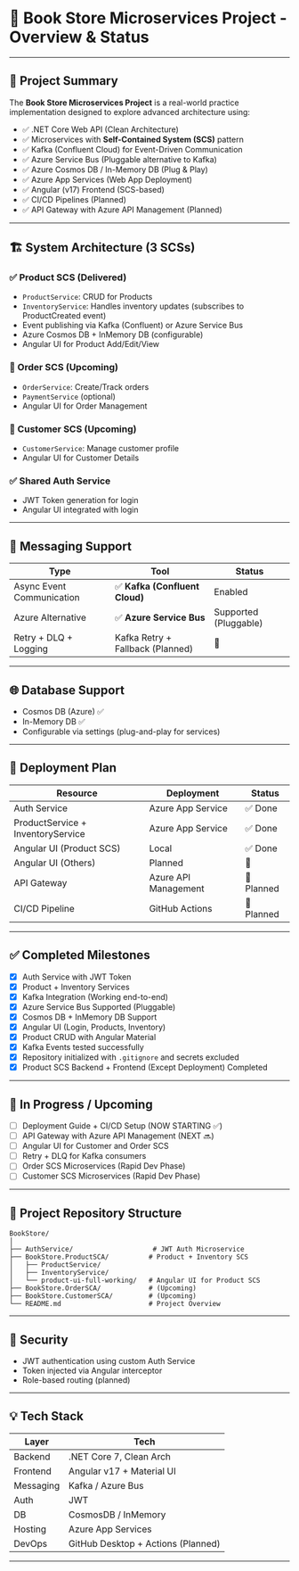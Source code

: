 # 📘 Book Store Microservices Project - Overview & Status

---

## 🔰 Project Summary

The **Book Store Microservices Project** is a real-world practice implementation designed to explore advanced architecture using:

- ✅ .NET Core Web API (Clean Architecture)
- ✅ Microservices with **Self-Contained System (SCS)** pattern
- ✅ Kafka (Confluent Cloud) for Event-Driven Communication
- ✅ Azure Service Bus (Pluggable alternative to Kafka)
- ✅ Azure Cosmos DB / In-Memory DB (Plug & Play)
- ✅ Azure App Services (Web App Deployment)
- ✅ Angular (v17) Frontend (SCS-based)
- ✅ CI/CD Pipelines (Planned)
- ✅ API Gateway with Azure API Management (Planned)

---

## 🏗️ System Architecture (3 SCSs)

### ✅ Product SCS (Delivered)
- `ProductService`: CRUD for Products
- `InventoryService`: Handles inventory updates (subscribes to ProductCreated event)
- Event publishing via Kafka (Confluent) or Azure Service Bus
- Azure Cosmos DB + InMemory DB (configurable)
- Angular UI for Product Add/Edit/View

### 🔄 Order SCS (Upcoming)
- `OrderService`: Create/Track orders
- `PaymentService` (optional)
- Angular UI for Order Management

### 🔄 Customer SCS (Upcoming)
- `CustomerService`: Manage customer profile
- Angular UI for Customer Details

### ✅ Shared Auth Service
- JWT Token generation for login
- Angular UI integrated with login

---

## 💬 Messaging Support

| Type | Tool | Status |
|------|------|--------|
| Async Event Communication | ✅ **Kafka (Confluent Cloud)** | Enabled |
| Azure Alternative | ✅ **Azure Service Bus** | Supported (Pluggable) |
| Retry + DLQ + Logging | Kafka Retry + Fallback (Planned) | 🔄 |

---

## 🌐 Database Support

- Cosmos DB (Azure) ✅
- In-Memory DB ✅
- Configurable via settings (plug-and-play for services)

---

## 🚀 Deployment Plan

| Resource | Deployment | Status |
|----------|------------|--------|
| Auth Service | Azure App Service | ✅ Done |
| ProductService + InventoryService | Azure App Service | ✅ Done |
| Angular UI (Product SCS) | Local | ✅ Done |
| Angular UI (Others) | Planned | 🔄 |
| API Gateway | Azure API Management | 🔄 Planned |
| CI/CD Pipeline | GitHub Actions | 🔄 Planned |

---

## ✅ Completed Milestones

- [x] Auth Service with JWT Token
- [x] Product + Inventory Services
- [x] Kafka Integration (Working end-to-end)
- [x] Azure Service Bus Supported (Pluggable)
- [x] Cosmos DB + InMemory DB Support
- [x] Angular UI (Login, Products, Inventory)
- [x] Product CRUD with Angular Material
- [x] Kafka Events tested successfully
- [x] Repository initialized with `.gitignore` and secrets excluded
- [x] Product SCS Backend + Frontend (Except Deployment) Completed

---

## 📌 In Progress / Upcoming

- [ ] Deployment Guide + CI/CD Setup (NOW STARTING ✅)
- [ ] API Gateway with Azure API Management (NEXT 🔜)
- [ ] Angular UI for Customer and Order SCS
- [ ] Retry + DLQ for Kafka consumers
- [ ] Order SCS Microservices (Rapid Dev Phase)
- [ ] Customer SCS Microservices (Rapid Dev Phase)

---

## 📁 Project Repository Structure
```
BookStore/
│
├── AuthService/                    # JWT Auth Microservice
├── BookStore.ProductSCA/          # Product + Inventory SCS
│   ├── ProductService/
│   ├── InventoryService/
│   └── product-ui-full-working/   # Angular UI for Product SCS
├── BookStore.OrderSCA/            # (Upcoming)
├── BookStore.CustomerSCA/         # (Upcoming)
└── README.md                      # Project Overview
```

---

## 🔐 Security
- JWT authentication using custom Auth Service
- Token injected via Angular interceptor
- Role-based routing (planned)

---

## 💡 Tech Stack

| Layer | Tech |
|-------|------|
| Backend | .NET Core 7, Clean Arch |
| Frontend | Angular v17 + Material UI |
| Messaging | Kafka / Azure Bus |
| Auth | JWT |
| DB | CosmosDB / InMemory |
| Hosting | Azure App Services |
| DevOps | GitHub Desktop + Actions (Planned) |

---

